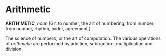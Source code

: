 # Arithmetic

**ARITH'METIC**, _noun_ \[Gr. to number, the art of numbering, from number; from number, rhythm, order, agreement.\]

The science of numbers, or the art of computation. The various operations of _arithmetic_ are performed by addition, subtraction, multiplication and division.